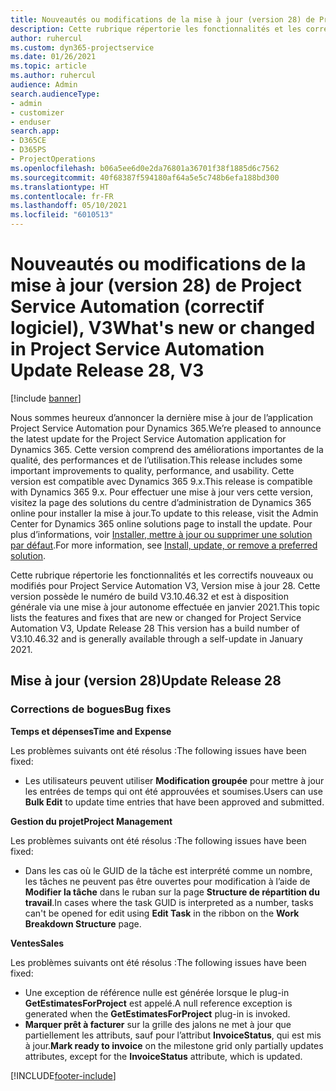 ```yaml
---
title: Nouveautés ou modifications de la mise à jour (version 28) de Project Service Automation (correctif logiciel), V3
description: Cette rubrique répertorie les fonctionnalités et les correctifs disponibles pour la mise à jour (version 28) de Project Service Automation, V3.
author: ruhercul
ms.custom: dyn365-projectservice
ms.date: 01/26/2021
ms.topic: article
ms.author: ruhercul
audience: Admin
search.audienceType:
- admin
- customizer
- enduser
search.app:
- D365CE
- D365PS
- ProjectOperations
ms.openlocfilehash: b06a5ee6d0e2da76801a36701f38f1885d6c7562
ms.sourcegitcommit: 40f68387f594180af64a5e5c748b6efa188bd300
ms.translationtype: HT
ms.contentlocale: fr-FR
ms.lasthandoff: 05/10/2021
ms.locfileid: "6010513"
---
```

# <a name="whats-new-or-changed-in-project-service-automation-update-release-28-v3"></a><span data-ttu-id="54300-103">Nouveautés ou modifications de la mise à jour (version 28) de Project Service Automation (correctif logiciel), V3</span><span class="sxs-lookup"><span data-stu-id="54300-103">What's new or changed in Project Service Automation Update Release 28, V3</span></span>

[!include [banner](../includes/psa-now-project-operations.md)]

<span data-ttu-id="54300-104">Nous sommes heureux d’annoncer la dernière mise à jour de l’application Project Service Automation pour Dynamics 365.</span><span class="sxs-lookup"><span data-stu-id="54300-104">We’re pleased to announce the latest update for the Project Service Automation application for Dynamics 365.</span></span> <span data-ttu-id="54300-105">Cette version comprend des améliorations importantes de la qualité, des performances et de l’utilisation.</span><span class="sxs-lookup"><span data-stu-id="54300-105">This release includes some important improvements to quality, performance, and usability.</span></span> <span data-ttu-id="54300-106">Cette version est compatible avec Dynamics 365 9.x.</span><span class="sxs-lookup"><span data-stu-id="54300-106">This release is compatible with Dynamics 365 9.x.</span></span> <span data-ttu-id="54300-107">Pour effectuer une mise à jour vers cette version, visitez la page des solutions du centre d’administration de Dynamics 365 online pour installer la mise à jour.</span><span class="sxs-lookup"><span data-stu-id="54300-107">To update to this release, visit the Admin Center for Dynamics 365 online solutions page to install the update.</span></span> <span data-ttu-id="54300-108">Pour plus d’informations, voir [Installer, mettre à jour ou supprimer une solution par défaut](/power-platform/admin/install-remove-preferred-solution).</span><span class="sxs-lookup"><span data-stu-id="54300-108">For more information, see [Install, update, or remove a preferred solution](/power-platform/admin/install-remove-preferred-solution).</span></span>

<span data-ttu-id="54300-109">Cette rubrique répertorie les fonctionnalités et les correctifs nouveaux ou modifiés pour Project Service Automation V3, Version mise à jour 28. Cette version possède le numéro de build V3.10.46.32 et est à disposition générale via une mise à jour autonome effectuée en janvier 2021.</span><span class="sxs-lookup"><span data-stu-id="54300-109">This topic lists the features and fixes that are new or changed for Project Service Automation V3, Update Release 28 This version has a build number of V3.10.46.32 and is generally available through a self-update in January 2021.</span></span>

## <a name="update-release-28"></a><span data-ttu-id="54300-110">Mise à jour (version 28)</span><span class="sxs-lookup"><span data-stu-id="54300-110">Update Release 28</span></span>

### <a name="bug-fixes"></a><span data-ttu-id="54300-111">Corrections de bogues</span><span class="sxs-lookup"><span data-stu-id="54300-111">Bug fixes</span></span>

<span data-ttu-id="54300-112">**Temps et dépenses**</span><span class="sxs-lookup"><span data-stu-id="54300-112">**Time and Expense**</span></span>

<span data-ttu-id="54300-113">Les problèmes suivants ont été résolus :</span><span class="sxs-lookup"><span data-stu-id="54300-113">The following issues have been fixed:</span></span>

- <span data-ttu-id="54300-114">Les utilisateurs peuvent utiliser **Modification groupée** pour mettre à jour les entrées de temps qui ont été approuvées et soumises.</span><span class="sxs-lookup"><span data-stu-id="54300-114">Users can use **Bulk Edit** to update time entries that have been approved and submitted.</span></span>

<span data-ttu-id="54300-115">**Gestion du projet**</span><span class="sxs-lookup"><span data-stu-id="54300-115">**Project Management**</span></span>

<span data-ttu-id="54300-116">Les problèmes suivants ont été résolus :</span><span class="sxs-lookup"><span data-stu-id="54300-116">The following issues have been fixed:</span></span>

- <span data-ttu-id="54300-117">Dans les cas où le GUID de la tâche est interprété comme un nombre, les tâches ne peuvent pas être ouvertes pour modification à l’aide de **Modifier la tâche** dans le ruban sur la page **Structure de répartition du travail**.</span><span class="sxs-lookup"><span data-stu-id="54300-117">In cases where the task GUID is interpreted as a number, tasks can't be opened for edit using **Edit Task** in the ribbon on the **Work Breakdown Structure** page.</span></span>

<span data-ttu-id="54300-118">**Ventes**</span><span class="sxs-lookup"><span data-stu-id="54300-118">**Sales**</span></span>

<span data-ttu-id="54300-119">Les problèmes suivants ont été résolus :</span><span class="sxs-lookup"><span data-stu-id="54300-119">The following issues have been fixed:</span></span>

- <span data-ttu-id="54300-120">Une exception de référence nulle est générée lorsque le plug-in **GetEstimatesForProject** est appelé.</span><span class="sxs-lookup"><span data-stu-id="54300-120">A null reference exception is generated when the **GetEstimatesForProject** plug-in is invoked.</span></span>
- <span data-ttu-id="54300-121">**Marquer prêt à facturer** sur la grille des jalons ne met à jour que partiellement les attributs, sauf pour l’attribut **InvoiceStatus**, qui est mis à jour.</span><span class="sxs-lookup"><span data-stu-id="54300-121">**Mark ready to invoice** on the milestone grid only partially updates attributes, except for the **InvoiceStatus** attribute, which is updated.</span></span>



[!INCLUDE[footer-include](../includes/footer-banner.md)]